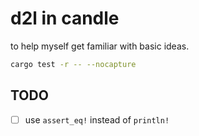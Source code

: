 # d2l in candle

to help myself get familiar with basic ideas.



```sh
cargo test -r -- --nocapture
```

## TODO

- [ ] use `assert_eq!` instead of `println!`
